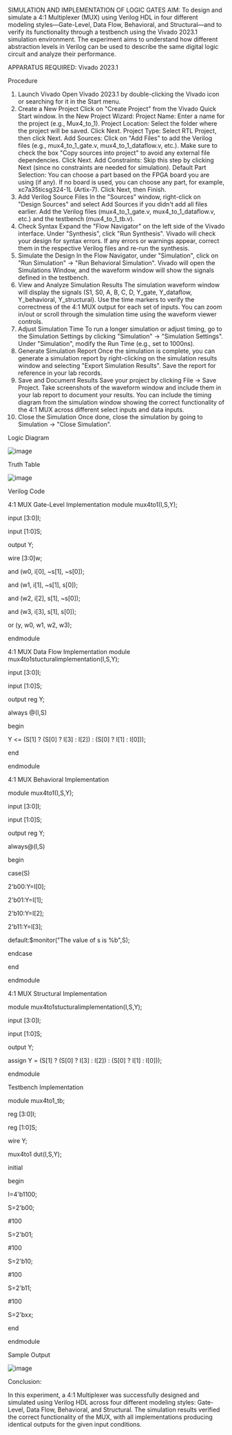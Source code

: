 SIMULATION AND IMPLEMENTATION OF LOGIC GATES
AIM:
To design and simulate a 4:1 Multiplexer (MUX) using Verilog HDL in four different modeling styles—Gate-Level, Data Flow, Behavioral, and Structural—and to verify its functionality through a testbench using the Vivado 2023.1 simulation environment. The experiment aims to understand how different abstraction levels in Verilog can be used to describe the same digital logic circuit and analyze their performance.

APPARATUS REQUIRED:
Vivado 2023.1

Procedure
1. Launch Vivado
Open Vivado 2023.1 by double-clicking the Vivado icon or searching for it in the Start menu.
2. Create a New Project
Click on "Create Project" from the Vivado Quick Start window.
In the New Project Wizard:
Project Name: Enter a name for the project (e.g., Mux4_to_1).
Project Location: Select the folder where the project will be saved.
Click Next.
Project Type: Select RTL Project, then click Next.
Add Sources:
Click on "Add Files" to add the Verilog files (e.g., mux4_to_1_gate.v, mux4_to_1_dataflow.v, etc.).
Make sure to check the box "Copy sources into project" to avoid any external file dependencies.
Click Next.
Add Constraints: Skip this step by clicking Next (since no constraints are needed for simulation).
Default Part Selection:
You can choose a part based on the FPGA board you are using (if any).
If no board is used, you can choose any part, for example, xc7a35ticsg324-1L (Artix-7).
Click Next, then Finish.
3. Add Verilog Source Files
In the "Sources" window, right-click on "Design Sources" and select Add Sources if you didn't add all files earlier.
Add the Verilog files (mux4_to_1_gate.v, mux4_to_1_dataflow.v, etc.) and the testbench (mux4_to_1_tb.v).
4. Check Syntax
Expand the "Flow Navigator" on the left side of the Vivado interface.
Under "Synthesis", click "Run Synthesis".
Vivado will check your design for syntax errors. If any errors or warnings appear, correct them in the respective Verilog files and re-run the synthesis.
5. Simulate the Design
In the Flow Navigator, under "Simulation", click on "Run Simulation" → "Run Behavioral Simulation".
Vivado will open the Simulations Window, and the waveform window will show the signals defined in the testbench.
6. View and Analyze Simulation Results
The simulation waveform window will display the signals (S1, S0, A, B, C, D, Y_gate, Y_dataflow, Y_behavioral, Y_structural).
Use the time markers to verify the correctness of the 4:1 MUX output for each set of inputs.
You can zoom in/out or scroll through the simulation time using the waveform viewer controls.
7. Adjust Simulation Time
To run a longer simulation or adjust timing, go to the Simulation Settings by clicking "Simulation" → "Simulation Settings".
Under "Simulation", modify the Run Time (e.g., set to 1000ns).
8. Generate Simulation Report
Once the simulation is complete, you can generate a simulation report by right-clicking on the simulation results window and selecting "Export Simulation Results".
Save the report for reference in your lab records.
9. Save and Document Results
Save your project by clicking File → Save Project.
Take screenshots of the waveform window and include them in your lab report to document your results.
You can include the timing diagram from the simulation window showing the correct functionality of the 4:1 MUX across different select inputs and data inputs.
10. Close the Simulation
Once done, close the simulation by going to Simulation → "Close Simulation".

Logic Diagram

![image](https://github.com/user-attachments/assets/d4ab4bc3-12b0-44dc-8edb-9d586d8ba856)

Truth Table

![image](https://github.com/user-attachments/assets/c850506c-3f6e-4d6b-8574-939a914b2a5f)

Verilog Code

4:1 MUX Gate-Level Implementation
module mux4to1(I,S,Y);

input [3:0]I;

input [1:0]S;

output Y;

wire [3:0]w;

and (w0, i[0], ~s[1], ~s[0]); 

and (w1, i[1], ~s[1], s[0]); 

and (w2, i[2], s[1], ~s[0]);

and (w3, i[3], s[1], s[0]);

or (y, w0, w1, w2, w3);

endmodule

4:1 MUX Data Flow Implementation
module mux4to1stucturalimplementation(I,S,Y);

input [3:0]I;

input [1:0]S;

output reg Y;

always @(I,S)

begin

 Y <= (S[1] ? (S[0] ? I[3] : I[2]) : (S[0] ? I[1] : I[0]));
 
 end

endmodule

4:1 MUX Behavioral Implementation

module mux4to1(I,S,Y);

input [3:0]I;

input [1:0]S;

output reg Y;

always@(I,S)

begin

case(S)

2'b00:Y=I[0];

2'b01:Y=I[1];

2'b10:Y=I[2];

2'b11:Y=I[3];

default:$monitor("The value of s is %b",S);

endcase

end

endmodule

4:1 MUX Structural Implementation

module mux4to1stucturalimplementation(I,S,Y);

input [3:0]I;

input [1:0]S;

output Y;

assign Y = (S[1] ? (S[0] ? I[3] : I[2]) : (S[0] ? I[1] : I[0]));

endmodule




Testbench Implementation

module mux4to1_tb;

reg [3:0]I;

reg [1:0]S;

wire Y;

mux4to1 dut(I,S,Y);

initial

begin

I=4'b1100;

S=2'b00;

#100

S=2'b01;

#100

S=2'b10;

#100

S=2'b11;

#100

S=2'bxx;

end

endmodule

Sample Output

![image](https://github.com/user-attachments/assets/d34e43c6-7111-42d8-8014-ea3f603bf9d8)


Conclusion:

In this experiment, a 4:1 Multiplexer was successfully designed and simulated using Verilog HDL across four different modeling styles: Gate-Level, Data Flow, Behavioral, and Structural. The simulation results verified the correct functionality of the MUX, with all implementations producing identical outputs for the given input conditions.



  
